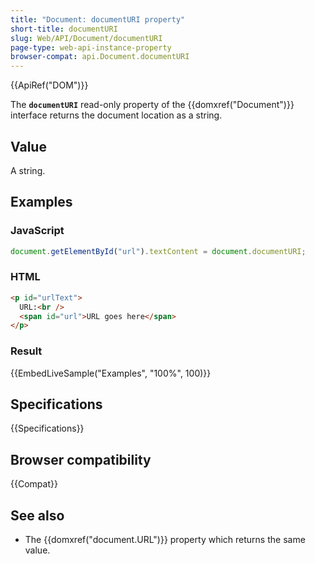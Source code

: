 ```yaml
---
title: "Document: documentURI property"
short-title: documentURI
slug: Web/API/Document/documentURI
page-type: web-api-instance-property
browser-compat: api.Document.documentURI
---
```


{{ApiRef("DOM")}}

The **`documentURI`** read-only property of the
{{domxref("Document")}} interface returns the document location as a string.

## Value

A string.

## Examples

### JavaScript

```js
document.getElementById("url").textContent = document.documentURI;
```

### HTML

```html
<p id="urlText">
  URL:<br />
  <span id="url">URL goes here</span>
</p>
```

### Result

{{EmbedLiveSample("Examples", "100%", 100)}}

## Specifications

{{Specifications}}

## Browser compatibility

{{Compat}}

## See also

- The {{domxref("document.URL")}} property which returns the same value.
